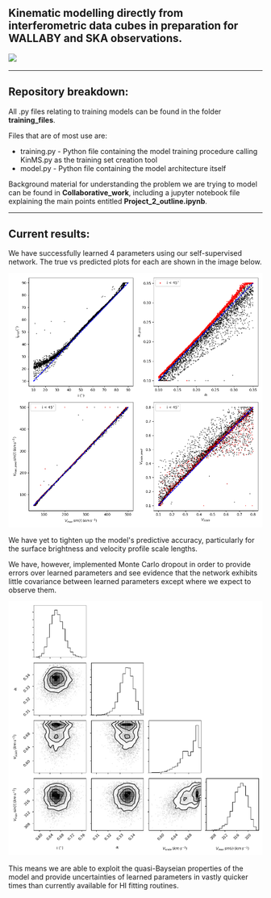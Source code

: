 ## Kinematic modelling directly from interferometric data cubes in preparation for WALLABY and SKA observations.

<img src="Collaborative_work/image_files/Wallaby.png"/>

---

## Repository breakdown:

All .py files relating to training models can be found in the folder **training_files**. 

Files that are of  most use are:

* training.py - Python file containing the model training procedure calling KinMS.py as the training set creation tool
* model.py - Python file containing the model architecture itself

Background material for understanding the problem we are trying to model can be found in **Collaborative_work**, including a jupyter notebook file explaining the main points entitled **Project_2_outline.ipynb**.

---

## Current results:

We have successfully learned 4 parameters using our self-supervised network. The true vs predicted plots for each are shown in the image below.

<img src="Test_images/2D/semantic_AE_REMOTE_fixed_biggestbatch_dropout.png"/>

We have yet to tighten up the model's predictive accuracy, particularly for the surface brightness and velocity profile scale lengths. 

We have, however, implemented Monte Carlo dropout in order to provide errors over learned parameters and see evidence that the network exhibits little covariance between learned parameters except where we expect to observe them. 

<img src="Test_images/2D/corner.png"/>

This means we are able to exploit the quasi-Bayseian properties of the model and provide uncertainties of learned parameters in vastly quicker times than currently available for HI fitting routines.  
